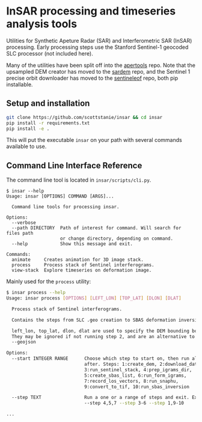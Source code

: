 # InSAR processing and timeseries analysis tools 


Utilities for Synthetic Apeture Radar (SAR) and Interferometric SAR (InSAR) processing.
Early processing steps use the Stanford Sentinel-1 geocoded SLC processor (not included here).


Many of the utilities have been split off into the [apertools](https://github.com/scottstanie/apertools) repo.
Note that the upsampled DEM creator has moved to the [sardem](https://github.com/scottstanie/sardem) repo, and the Sentinel 1 precise orbit downloader has moved to the [sentineleof](https://github.com/scottstanie/sentineleof) repo, both pip installable.


## Setup and installation

```bash
git clone https://github.com/scottstanie/insar && cd insar
pip install -r requirements.txt
pip install -e .
```


This will put the executable `insar` on your path with several commands available to use.


## Command Line Interface Reference

The command line tool is located in `insar/scripts/cli.py`.

```
$ insar --help
Usage: insar [OPTIONS] COMMAND [ARGS]...

  Command line tools for processing insar.

Options:
  --verbose
  --path DIRECTORY  Path of interest for command. Will search for files path
                    or change directory, depending on command.
  --help            Show this message and exit.

Commands:
  animate     Creates animation for 3D image stack.
  process     Process stack of Sentinel interferograms.
  view-stack  Explore timeseries on deformation image.
```

Mainly used for the `process` utility:

```bash
$ insar process --help
Usage: insar process [OPTIONS] [LEFT_LON] [TOP_LAT] [DLON] [DLAT]

  Process stack of Sentinel interferograms.

  Contains the steps from SLC .geo creation to SBAS deformation inversion

  left_lon, top_lat, dlon, dlat are used to specify the DEM bounding box.
  They may be ignored if not running step 2, and are an alternative to using
  --geojson

Options:
  --start INTEGER RANGE      Choose which step to start on, then run all
                             after. Steps: 1:create_dem, 2:download_data,
                             3:run_sentinel_stack, 4:prep_igrams_dir,
                             5:create_sbas_list, 6:run_form_igrams,
                             7:record_los_vectors, 8:run_snaphu,
                             9:convert_to_tif, 10:run_sbas_inversion

  --step TEXT                Run a one or a range of steps and exit. Examples:
                             --step 4,5,7 --step 3-6 --step 1,9-10

...
```
